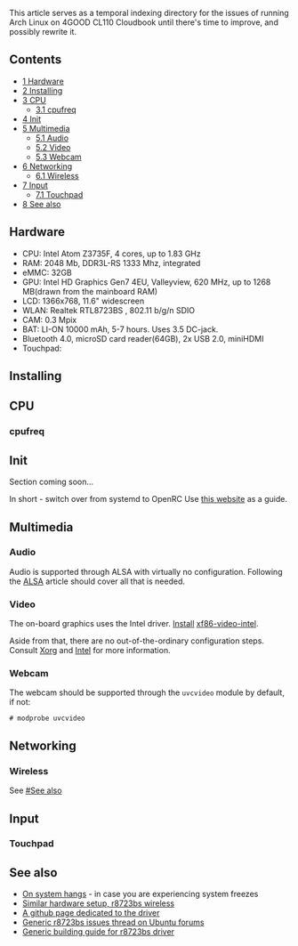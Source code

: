 This article serves as a temporal indexing directory for the issues of running Arch Linux on 4GOOD CL110 Cloudbook until there's time to improve, and possibly rewrite it.

## Contents

*   [1 Hardware](#Hardware)
*   [2 Installing](#Installing)
*   [3 CPU](#CPU)
    *   [3.1 cpufreq](#cpufreq)
*   [4 Init](#Init)
*   [5 Multimedia](#Multimedia)
    *   [5.1 Audio](#Audio)
    *   [5.2 Video](#Video)
    *   [5.3 Webcam](#Webcam)
*   [6 Networking](#Networking)
    *   [6.1 Wireless](#Wireless)
*   [7 Input](#Input)
    *   [7.1 Touchpad](#Touchpad)
*   [8 See also](#See_also)

## Hardware

*   CPU: Intel Atom Z3735F, 4 cores, up to 1.83 GHz
*   RAM: 2048 Mb, DDR3L-RS 1333 Mhz, integrated
*   eMMC: 32GB
*   GPU: Intel HD Graphics Gen7 4EU, Valleyview, 620 MHz, up to 1268 MB(drawn from the mainboard RAM)
*   LCD: 1366x768, 11.6" widescreen
*   WLAN: Realtek RTL8723BS , 802.11 b/g/n SDIO
*   CAM: 0.3 Mpix
*   BAT: LI-ON 10000 mAh, 5-7 hours. Uses 3.5 DC-jack.
*   Bluetooth 4.0, microSD card reader(64GB), 2x USB 2.0, miniHDMI
*   Touchpad:

## Installing

## CPU

### cpufreq

## Init

Section coming soon...

In short - switch over from systemd to OpenRC Use [this website](http://systemd-free.org/) as a guide.

## Multimedia

### Audio

Audio is supported through ALSA with virtually no configuration. Following the [ALSA](/index.php/ALSA "ALSA") article should cover all that is needed.

### Video

The on-board graphics uses the Intel driver. [Install](/index.php/Install "Install") [xf86-video-intel](https://www.archlinux.org/packages/?name=xf86-video-intel).

Aside from that, there are no out-of-the-ordinary configuration steps. Consult [Xorg](/index.php/Xorg "Xorg") and [Intel](/index.php/Intel "Intel") for more information.

### Webcam

The webcam should be supported through the `uvcvideo` module by default, if not:

```
# modprobe uvcvideo

```

## Networking

### Wireless

See [#See also](#See_also)

## Input

### Touchpad

## See also

*   [On system hangs](https://bbs.archlinux.org/viewtopic.php?pid=1681385) - in case you are experiencing system freezes
*   [Similar hardware setup, r8723bs wireless](https://bbs.archlinux.org/viewtopic.php?id=203180)
*   [A github page dedicated to the driver](https://github.com/hadess/rtl8723bs)
*   [Generic r8723bs issues thread on Ubuntu forums](https://ubuntuforums.org/archive/index.php/t-2249936.html)
*   [Generic building guide for r8723bs driver](https://github.com/hadess/rtl8723bs/wiki/RTL8723BS-module-building-instruction-for-Debian-GNU-Linux)